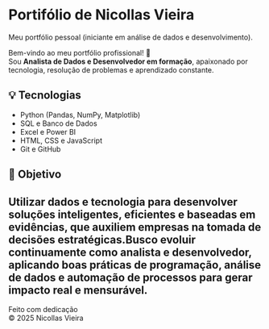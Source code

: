# Portifólio de Nicollas Vieira
Meu portfólio pessoal (iniciante em análise de dados e desenvolvimento).


Bem-vindo ao meu portfólio profissional! 🚀  
Sou **Analista de Dados e Desenvolvedor em formação**, apaixonado por tecnologia, resolução de problemas e aprendizado constante.

## 💡 Tecnologias
- Python (Pandas, NumPy, Matplotlib)
- SQL e Banco de Dados
- Excel e Power BI
- HTML, CSS e JavaScript
- Git e GitHub

## 🧭 Objetivo
Utilizar dados e tecnologia para desenvolver soluções inteligentes, eficientes e baseadas em evidências, que auxiliem empresas na tomada de decisões estratégicas.Busco evoluir continuamente como analista e desenvolvedor, aplicando boas práticas de programação, análise de dados e automação de processos para gerar impacto real e mensurável.
---

Feito com dedicação   
© 2025 Nicollas Vieira
